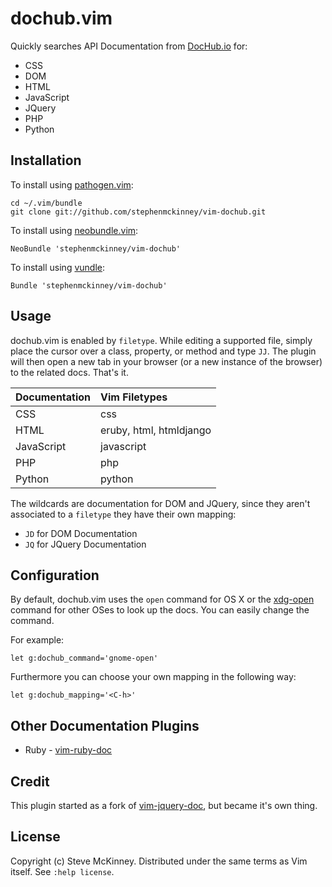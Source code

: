 # dochub.vim

Quickly searches API Documentation from [DocHub.io](http://dochub.io) for:

* CSS
* DOM
* HTML 
* JavaScript
* JQuery
* PHP
* Python


## Installation

To install using [pathogen.vim](https://github.com/tpope/pathogen.vim):

    cd ~/.vim/bundle
    git clone git://github.com/stephenmckinney/vim-dochub.git

To install using [neobundle.vim](https://github.com/Shougo/neobundle.vim):

    NeoBundle 'stephenmckinney/vim-dochub'

To install using [vundle](https://github.com/gmarik/vundle):

    Bundle 'stephenmckinney/vim-dochub'


## Usage

dochub.vim is enabled by `filetype`. While editing a supported file,
simply place the cursor over a class, property, or method and type `JJ`.
The plugin will then open a new tab in your browser (or a new instance of
the browser) to the related docs. That's it.

| Documentation | Vim Filetypes           |
| :------------ | :---------------------  |
| CSS           | css                     |
| HTML          | eruby, html, htmldjango |
| JavaScript    | javascript              |
| PHP           | php                     |
| Python        | python                  |

The wildcards are documentation for DOM and JQuery, since they aren't
associated to a `filetype` they have their own mapping:

* `JD` for DOM Documentation
* `JQ` for JQuery Documentation


## Configuration

By default, dochub.vim uses the `open` command for OS X or the
[xdg-open](http://portland.freedesktop.org/xdg-utils-1.0/xdg-open.html)
command for other OSes to look up the docs. You can easily change the command. 

For example:

    let g:dochub_command='gnome-open'

Furthermore you can choose your own mapping in the following way:

    let g:dochub_mapping='<C-h>'


## Other Documentation Plugins

* Ruby - [vim-ruby-doc](https://github.com/lucapette/vim-ruby-doc)


## Credit

This plugin started as a fork of [vim-jquery-doc](http://github.com/lucapette/vim-jquery-doc), but became it's own thing.


## License

Copyright (c) Steve McKinney. Distributed under the same terms as Vim itself. See `:help license`.
